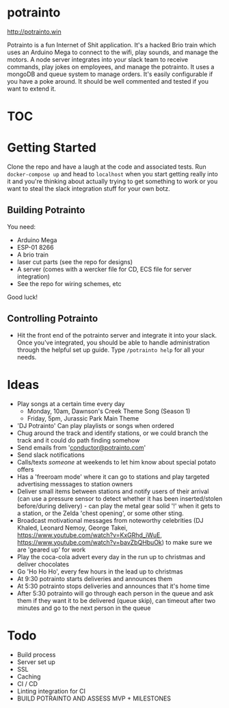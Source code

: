 # potrainto

http://potrainto.win

Potrainto is a fun Internet of Shit application. It's a hacked Brio train which uses an Arduino Mega to connect to the wifi, play sounds, and manage the motors. A node server integrates into your slack team to receive commands, play jokes on employees, and manage the potrainto. It uses a mongoDB and queue system to manage orders. It's easily configurable if you have a poke around. It should be well commented and tested if you want to extend it.

# TOC

# Getting Started

Clone the repo and have a laugh at the code and associated tests. Run `docker-compose up` and head to `localhost` when you start getting really into it and you're thinking about actually trying to get something to work or you want to steal the slack integration stuff for your own botz.

## Building Potrainto

You need:

 - Arduino Mega
 - ESP-01 8266
 - A brio train
 - laser cut parts (see the repo for designs)
 - A server (comes with a wercker file for CD, ECS file for server integration)
 - See the repo for wiring schemes, etc

Good luck!

## Controlling Potrainto

 - Hit the front end of the potrainto server and integrate it into your slack. Once you've integrated, you should be able to handle administration through the helpful set up guide. Type `/potrainto help` for all your needs.

# Ideas

- Play songs at a certain time every day
    - Monday, 10am, Dawnson's Creek Theme Song (Season 1)
    - Friday, 5pm, Jurassic Park Main Theme
- 'DJ Potrainto' Can play playlists or songs when ordered
- Chug around the track and identify stations, or we could branch the track and it could do path finding somehow
- Send emails from 'conductor@potrainto.com'
- Send slack notifications
- Calls/texts _someone_ at weekends to let him know about special potato offers
- Has a 'freeroam mode' where it can go to stations and play targeted advertising messsages to station owners
- Deliver small items between stations and notify users of their arrival (can use a pressure sensor to detect whether it has been inserted/stolen before/during delivery) - can play the metal gear solid '!' when it gets to a station, or the Zelda 'chest opening', or some other sting.
- Broadcast motivational messages from noteworthy celebrities (DJ Khaled, Leonard Nemoy, George Takei, https://www.youtube.com/watch?v=KxGRhd_iWuE, https://www.youtube.com/watch?v=bavZbQHbuOk) to make sure we are 'geared up' for work
- Play the coca-cola advert every day in the run up to christmas and deliver chocolates
- Go 'Ho Ho Ho', every few hours in the lead up to christmas
- At 9:30 potrainto starts deliveries and announces them
- At 5:30 potrainto stops deliveries and announces that it's home time
- After 5:30 potrainto will go through each person in the queue and ask them if they want it to be delivered (queue skip), can timeout after two minutes and go to the next person in the queue

# Todo

- Build process
- Server set up
- SSL
- Caching
- CI / CD
- Linting integration for CI
- BUILD POTRAINTO AND ASSESS MVP + MILESTONES
